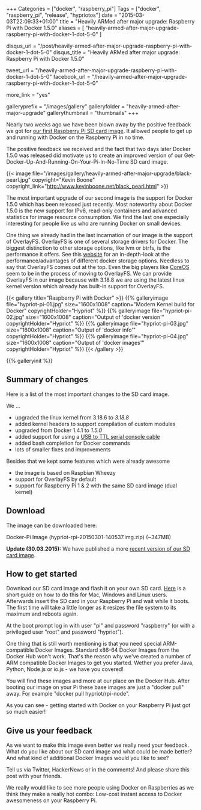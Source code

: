 +++
Categories = ["docker", "raspberry_pi"]
Tags = ["docker", "raspberry_pi", "release", "hypriotos"]
date = "2015-03-03T22:09:33+01:00"
title = "Heavily ARMed after major upgrade: Raspberry Pi with Docker 1.5.0"
aliases = [ "heavily-armed-after-major-upgrade-raspberry-pi-with-docker-1-dot-5-0" ]

disqus_url = "/post/heavily-armed-after-major-upgrade-raspberry-pi-with-docker-1-dot-5-0"
disqus_title = "Heavily ARMed after major upgrade: Raspberry Pi with Docker 1.5.0"

tweet_url = "/heavily-armed-after-major-upgrade-raspberry-pi-with-docker-1-dot-5-0"
facebook_url = "/heavily-armed-after-major-upgrade-raspberry-pi-with-docker-1-dot-5-0"

more_link = "yes"

galleryprefix = "/images/gallery"
galleryfolder = "heavily-armed-after-major-upgrade"
gallerythumbnail = "thumbnails"
+++

Nearly two weeks ago we have been blown away by the positive feedback we got for [our first Raspberry Pi SD card image](/kick-ass-raspberry-pi-2-having-a-forbidden-love-affair-with-docker-1-dot-4-1). It allowed people to get up and running with Docker on the Raspberry Pi in no time.

The positive feedback we received and the fact that two days later Docker 1.5.0 was released did motivate us to create an improved version of our Get-Docker-Up-And-Running-On-Your-Pi-In-No-Time SD card image.
<!--more-->

{{< image file="/images/gallery/heavily-armed-after-major-upgrade/black-pearl.jpg" copyright="Kevin Boone" copyright_link="http://www.kevinboone.net/black_pearl.html" >}}

The most important upgrade of our second image is the support for Docker 1.5.0 which has been released just recently. Most noteworthy about Docker 1.5.0 is the new support for IPv6, read-only containers and advanced statistics for image resource consumption. We find the last one especially interesting for people like us who are running Docker on small devices.

One thing we already had in the last incarnation of our image is the support of OverlayFS. OverlayFS is one of several storage drivers for Docker. The biggest distinction to other storage options, like lvm or btrfs, is the performance it offers. See this [website](https://developerblog.redhat.com/2014/09/30/overview-storage-scalability-docker/) for an in-depth-look at the performance/advantages of different docker storage options.
Needless to say that OverlayFS comes out at the top. Even the big players like [CoreOS](http://lwn.net/Articles/627232/) seem to be in the process of moving to OverlayFS. We can provide OverlayFS in our image because with 3.18.8 we are using the latest linux kernel version which already has built-in support for OverlayFS.

{{< gallery title="Raspberry Pi with Docker" >}}
{{% galleryimage file="hypriot-pi-01.jpg" size="1600x1008" caption="Modern Kernel build for Docker" copyrightHolder="Hypriot" %}}
{{% galleryimage file="hypriot-pi-02.jpg" size="1600x1008" caption="Output of 'docker version'" copyrightHolder="Hypriot" %}}
{{% galleryimage file="hypriot-pi-03.jpg" size="1600x1008" caption="Output of 'docker info'" copyrightHolder="Hypriot" %}}
{{% galleryimage file="hypriot-pi-04.jpg" size="1600x1008" caption="Output of 'docker images'" copyrightHolder="Hypriot" %}}
{{< /gallery >}}

{{% galleryinit %}}

## Summary of changes
Here is a list of the most important changes to the SD card image.  

We ...

- upgraded the linux kernel from 3.18.6 to _3.18.8_
- added kernel headers to support compilation of custom modules
- upgraded from Docker 1.4.1 to _1.5.0_
- added support for using a [USB to TTL serial console cable](https://learn.adafruit.com/adafruits-raspberry-pi-lesson-5-using-a-console-cable/overview)
- added bash completion for Docker commands
- lots of smaller fixes and improvements

Besides that we kept some features which were already awesome

- the image is based on Raspbian Wheezy
- support for OverlayFS by default
- support for Raspberry Pi 1 & 2 with the same SD card image (dual kernel)

## Download
The image can be downloaded here:

Docker-Pi Image (hypriot-rpi-20150301-140537.img.zip) (~347MB)  

__Update (30.03.2015):__ We have published a more [recent version of our SD card image](/post/hypriotos-back-again-with-docker-on-arm).

## How to get started
Download our SD card image and flash it on your own SD card. [Here](http://computers.tutsplus.com/articles/how-to-flash-an-sd-card-for-raspberry-pi--mac-53600) is a short guide on how to do this for Mac, Windows and Linux users. Afterwards insert the SD card in your Raspberry Pi and wait while it boots. The first time will take a little longer as it resizes the file system to its maximum and reboots again.

At the boot prompt log in with user "pi" and password "raspberry" (or with a privileged user "root" and password "hypriot").

One thing that is still worth mentioning is that you need special ARM-compatible Docker Images.
Standard x86-64 Docker Images from the Docker Hub won't work. That's the reason why we've created a number of ARM compatible Docker Images to get you started. Wether you prefer Java, Python, Node.js or io.js - we have you covered!

You will find these images and more at our place on the Docker Hub. After booting our image on your Pi these base images are just a "docker pull" away. For example "docker pull hypriot/rpi-node".

As you can see - getting started with Docker on your Raspberry Pi just got so much easier!

## Give us your feedback
As we want to make this image even better we really need your feedback. What do you like about our SD card image and what could be made better? And what kind of additional Docker Images would you like to see?

Tell us via Twitter, HackerNews or in the comments!
And please share this post with your friends.

We really would like to see more people using Docker on Raspberries as we think they make a really hot combo:
Low-cost instant access to Docker awesomeness on your Raspberry Pi.
